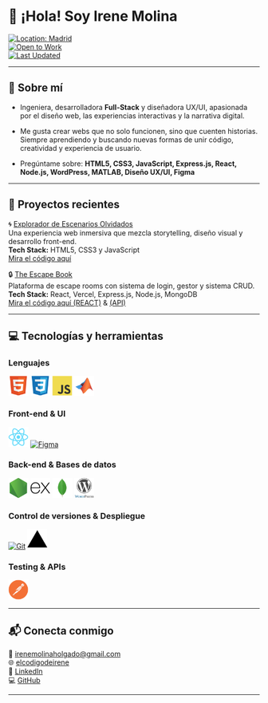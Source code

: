 # 👋 ¡Hola! Soy Irene Molina

[![Location: Madrid](https://img.shields.io/badge/Location-Madrid-brightgreen.svg)](https://www.google.com/maps/place/Madrid)  
[![Open to Work](https://img.shields.io/badge/Status-Open%20to%20Work-blue.svg)]()  
[![Last Updated](https://img.shields.io/badge/Last%20Updated-2025--07--24-blue.svg)]()

---

## 📝 Sobre mí

- Ingeniera, desarrolladora **Full-Stack** y diseñadora UX/UI, apasionada por el diseño web, las experiencias interactivas y la narrativa digital.

- Me gusta crear webs que no solo funcionen, sino que cuenten historias. Siempre aprendiendo y buscando nuevas formas de unir código, creatividad y experiencia de usuario.

- Pregúntame sobre: **HTML5, CSS3, JavaScript, Express.js, React, Node.js, WordPress, MATLAB, Diseño UX/UI, Figma**

---

## 🚀 Proyectos recientes

🌀 [Explorador de Escenarios Olvidados](https://elcodigodeirene.com/escenariosolvidados/)  
Una experiencia web inmersiva que mezcla storytelling, diseño visual y desarrollo front-end.  
**Tech Stack:** HTML5, CSS3 y JavaScript  
[Mira el código aquí](https://github.com/Elcodigodeirene/escenariosolvidados)   

🔒 [The Escape Book](https://react-thescapebook.vercel.app/)  
Plataforma de escape rooms con sistema de login, gestor y sistema CRUD.  
**Tech Stack:** React, Vercel, Express.js, Node.js, MongoDB  
[Mira el código aquí (REACT)](https://github.com/Elcodigodeirene/react-thescapebook) & 
[(API)](https://github.com/Elcodigodeirene/api-thescapebook)


---

## 💻 Tecnologías y herramientas

### Lenguajes
<p align="left">
  <a href="https://www.w3.org/html/"><img src="https://raw.githubusercontent.com/devicons/devicon/master/icons/html5/html5-original.svg" alt="HTML5" width="40"/></a>
  <a href="https://www.w3schools.com/css/"><img src="https://raw.githubusercontent.com/devicons/devicon/master/icons/css3/css3-original.svg" alt="CSS3" width="40"/></a>
  <a href="https://developer.mozilla.org/docs/Web/JavaScript"><img src="https://raw.githubusercontent.com/devicons/devicon/master/icons/javascript/javascript-original.svg" alt="JavaScript" width="40"/></a>
  <a href="https://www.mathworks.com/"><img src="https://raw.githubusercontent.com/devicons/devicon/master/icons/matlab/matlab-original.svg" alt="MATLAB" width="40"/></a>
</p>

### Front-end & UI
<p align="left">
  <a href="https://reactjs.org/"><img src="https://raw.githubusercontent.com/devicons/devicon/master/icons/react/react-original.svg" alt="React" width="40"/></a>
  <a href="https://www.figma.com/"><img src="https://www.vectorlogo.zone/logos/figma/figma-icon.svg" alt="Figma" width="40"/></a>
</p>

### Back-end & Bases de datos
<p align="left">
  <a href="https://nodejs.org/"><img src="https://raw.githubusercontent.com/devicons/devicon/master/icons/nodejs/nodejs-original.svg" alt="Node.js" width="40"/></a>
  <a href="https://expressjs.com/"><img src="https://raw.githubusercontent.com/devicons/devicon/master/icons/express/express-original.svg" alt="Express.js" width="40"/></a>
  <a href="https://www.mongodb.com/"><img src="https://raw.githubusercontent.com/devicons/devicon/master/icons/mongodb/mongodb-original.svg" alt="MongoDB" width="40"/></a>
  <a href="https://wordpress.org/"><img src="https://raw.githubusercontent.com/devicons/devicon/master/icons/wordpress/wordpress-original.svg" alt="WordPress" width="40"/></a>
</p>

### Control de versiones & Despliegue
<p align="left">
  <a href="https://git-scm.com/"><img src="https://www.vectorlogo.zone/logos/git-scm/git-scm-icon.svg" alt="Git" width="40"/></a>
  <a href="https://vercel.com/"><img src="https://raw.githubusercontent.com/devicons/devicon/master/icons/vercel/vercel-original.svg" alt="Vercel" width="40"/></a>
</p>

### Testing & APIs
<p align="left">
  <a href="https://www.postman.com/"><img src="https://raw.githubusercontent.com/devicons/devicon/master/icons/postman/postman-original.svg" alt="Postman" width="40"/></a>
</p>


---

## 📬 Conecta conmigo

📧 irenemolinaholgado@gmail.com  
🌐 [elcodigodeirene](https://elcodigodeirene.com)  
💼 [LinkedIn](https://www.linkedin.com/in/irenemolinaholgado)  
💻 [GitHub](https://github.com/Elcodigodeirene)

---
